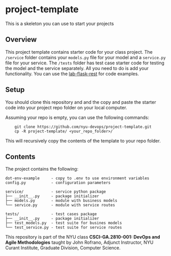 # project-template

This is a skeleton you can use to start your projects

## Overview

This project template contains starter code for your class project. The `/service` folder contains your `models.py` file for your model and a `service.py` file for your service. The `/tests` folder has test case starter code for testing the model and the service separately. All you need to do is add your functionality. You can use the [lab-flask-rest](https://github.com/nyu-devops/lab-flask-rest)
for code examples.

## Setup

You should clone this repository and and the copy and paste the starter code into your project repo folder on your local computer.

Assuming your repo is empty, you can use the following commands:

```shell
    git clone https://github.com/nyu-devops/project-template.git
    cp -R project-template/ <your_repo_folder>/
```

This will recursively copy the contents of the template to your repo folder.

## Contents

The project contains the following:

```text
dot-env-example     - copy to .env to use environment variables
config.py           - configuration parameters

service/            - service python package
├── __init__.py     - package initializer
├── models.py       - module with business models
└── service.py      - module with service routes

tests/              - test cases package
├── __init__.py     - package initializer
├── test_models.py  - test suite for busines models
└── test_service.py - test suite for service routes
```

This repository is part of the NYU class **CSCI-GA.2810-001: DevOps and Agile Methodologies** taught by John Rofrano, Adjunct Instructor, NYU Curant Institute, Graduate Division, Computer Science.
